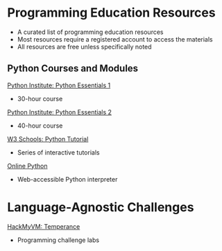 # Programming Education Resources
* A curated list of programming education resources
* Most resources require a registered account to access the materials
* All resources are free unless specifically noted
## Python Courses and Modules
[Python Institute: Python Essentials 1](https://www.netacad.com/courses/python-essentials-1)
* 30-hour course

[Python Institute: Python Essentials 2](https://www.netacad.com/courses/python-essentials-2)
* 40-hour course

[W3 Schools: Python Tutorial](https://www.w3schools.com/python/default.asp)
* Series of interactive tutorials

[Online Python](https://www.online-python.com/)
* Web-accessible Python interpreter
# Language-Agnostic Challenges
[HackMyVM: Temperance](https://hackmyvm.eu/temperance)
* Programming challenge labs
